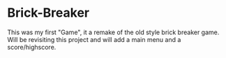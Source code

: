 # Brick-Breaker
 This was my first "Game", it a remake of the old style brick breaker game. Will be revisiting this project and will add a main menu and a score/highscore.
